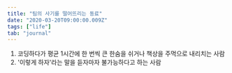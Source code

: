 ```yaml
---
title: "팀의 사기를 떨어뜨리는 동료"
date: "2020-03-20T09:00:00.009Z"
tags: ["life"]
tab: "journal"
---
```


1. 코딩하다가 평균 1시간에 한 번씩 큰 한숨을 쉬거나 책상을 주먹으로 내리치는 사람
2. '이렇게 하자'라는 말을 듣자마자 불가능하다고 하는 사람